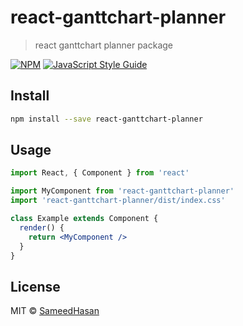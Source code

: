 # react-ganttchart-planner

> react ganttchart planner package 

[![NPM](https://img.shields.io/npm/v/react-ganttchart-planner.svg)](https://www.npmjs.com/package/react-ganttchart-planner) [![JavaScript Style Guide](https://img.shields.io/badge/code_style-standard-brightgreen.svg)](https://standardjs.com)

## Install

```bash
npm install --save react-ganttchart-planner
```

## Usage

```jsx
import React, { Component } from 'react'

import MyComponent from 'react-ganttchart-planner'
import 'react-ganttchart-planner/dist/index.css'

class Example extends Component {
  render() {
    return <MyComponent />
  }
}
```

## License

MIT © [SameedHasan](https://github.com/SameedHasan)
